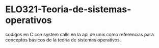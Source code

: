 # ELO321-Teoria-de-sistemas-operativos
codigos en C con system calls en la api de unix como referencias para conceptos basicos de la teoría de sistemas operativos.
